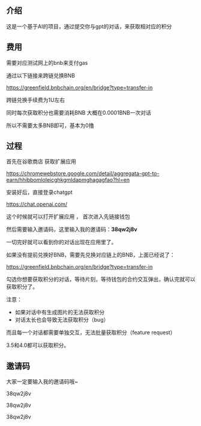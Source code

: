 ## 介绍

这是一个基于AI的项目，通过提交你与gpt的对话，来获取相对应的积分

## 费用

需要对应测试网上的bnb来支付gas

通过以下链接来跨链兑换BNB

https://greenfield.bnbchain.org/en/bridge?type=transfer-in

跨链兑换手续费为1U左右

同时每次获取积分也需要消耗BNB 大概在0.0001BNB一次对话

所以不需要太多BNB即可，基本为0撸

## 过程

首先在谷歌商店 获取扩展应用

https://chromewebstore.google.com/detail/aggregata-gpt-to-earn/hhibbomloleicghkgmldapmghagagfao?hl=en

安装好后，直接登录chatgpt

https://chat.openai.com/

这个时候就可以打开扩展应用 ， 首次进入先链接钱包

然后需要输入邀请码，这里输入我的邀请码：**38qw2j8v**

一切完好就可以看到你的对话出现在应用里了。

如果没有提前兑换好BNB，需要先兑换对应链上的BNB，上面已经说了：

https://greenfield.bnbchain.org/en/bridge?type=transfer-in


勾选你想要获取积分的对话，等待片刻，等待钱包的合约交互弹出，确认完就可以获取积分了。

注意：
- 如果对话中有生成图片的无法获取积分
- 对话太长也会导致无法获取积分（bug）

而且每一个对话都需要单独交互，无法批量获取积分（feature request）

3.5和4.0都可以获取积分。


## 邀请码

大家一定要输入我的邀请码哦~

38qw2j8v

38qw2j8v

38qw2j8v